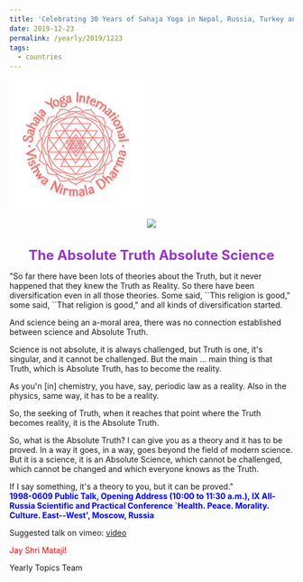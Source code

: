 ```yaml
---
title: 'Celebrating 30 Years of Sahaja Yoga in Nepal, Russia, Turkey and Ukraine, Post 24'
date: 2019-12-23
permalink: /yearly/2019/1223
tags:
  - countries
---
```


![PICTURE 9](/images/image9.png)

<div style="text-align: center"><img src="/images/image270.png" /></div>

<!-- ![PICTURE 44](/images/image.png),width="500" -->

<br>
<p style="color:DarkOrchid; text-align:center">
<font size="+2"><b>The Absolute Truth Absolute Science</b><br></font>
</p>

<p>
"So far there have been lots of theories about the Truth, but it never happened that they knew the Truth as Reality. So there have been diversification even in all those theories. Some said, ``This religion is good," some said, ``That religion is good," and all kinds of diversification started. 

And science being an a-moral area, there was no connection established between science and Absolute Truth. 

Science is not absolute, it is always challenged, but Truth is one, it's singular, and it cannot be challenged. But the main ... main thing is that Truth, which is Absolute Truth, has to become the reality. 

As you'n [in] chemistry, you have, say, periodic law as a reality. Also in the physics, same way, it has to be a reality. 

So, the seeking of Truth, when it reaches that point where the Truth becomes reality, it is the Absolute Truth. 

So, what is the Absolute Truth? I can give you as a theory and it has to be proved. In a way it goes, in a way, goes beyond the field of modern science. But it is a science, it is an Absolute Science, which cannot be challenged, which cannot be changed and which everyone knows as the Truth. 

If I say something, it's a theory to you, but it can be proved."<br>
<font color="blue"><b>1998-0609 Public Talk, Opening Address (10:00 to 11:30 a.m.), IX All-Russia Scientific and Practical Conference `Health. Peace. Morality. Culture. East--West', Moscow, Russia</b></font><br>
</p>

Suggested talk on vimeo: <a href="https://vimeo.com/88512548"> video</a><br>

<p style="color:red;">Jay Shri Mataji!<br></p>

Yearly Topics Team